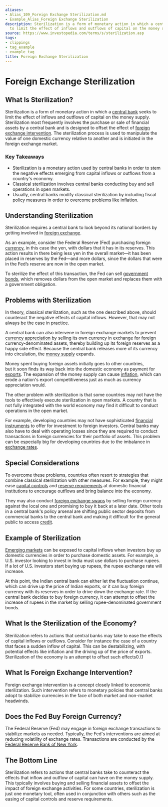 ```yaml
---
aliases:
- Alias_109_Foreign Exchange Sterilization.md
- Example_Alias_Foreign Exchange Sterilization
description: Sterilization is a form of monetary action in which a central bank seeks
  to limit the effect of inflows and outflows of capital on the money supply.
source: https://www.investopedia.com/terms/s/sterilization.asp
tags:
- clippings
- tag_example
- example_tag
title: Foreign Exchange Sterilization
---
```





# Foreign Exchange Sterilization
## What Is Sterilization?

Sterilization is a form of monetary action in which a [central bank](https://www.investopedia.com/terms/c/centralbank.asp) seeks to limit the effect of inflows and outflows of capital on the money supply. Sterilization most frequently involves the purchase or sale of financial assets by a central bank and is designed to offset the effect of [foreign exchange intervention](https://www.investopedia.com/terms/f/foreign-exchange-intervention.asp). The sterilization process is used to manipulate the value of one domestic currency relative to another and is initiated in the foreign exchange market.

### Key Takeaways

- Sterilization is a monetary action used by central banks in order to stem the negative effects emerging from capital inflows or outflows from a country's economy.
- Classical sterilization involves central banks conducting buy and sell operations in open markets.
- Usually,  central banks modify classical sterilization by including fiscal policy measures in order to overcome problems like inflation.

## Understanding Sterilization

Sterilization requires a central bank to look beyond its national borders by getting involved in [foreign exchange](https://www.investopedia.com/terms/forex/f/foreign-exchange-markets.asp).

As an example,  consider the Federal Reserve (Fed) purchasing foreign [currency](https://www.investopedia.com/terms/c/currency.asp),  in this case the yen,  with dollars that it has in its reserves. This action results in there being less yen in the overall market—it has been placed in reserves by the Fed—and more dollars,  since the dollars that were in the Fed’s reserve are now in the open market.

To sterilize the effect of this transaction,  the Fed can sell [government bonds](https://www.investopedia.com/terms/g/government-bond.asp),  which removes dollars from the open market and replaces them with a government obligation.

## Problems with Sterilization

In theory,  classical sterilization,  such as the one described above,  should counteract the negative effects of capital inflows. However,  that may not always be the case in practice.

A central bank can also intervene in foreign exchange markets to prevent [currency appreciation](https://www.investopedia.com/terms/c/currency-appreciation.asp) by selling its own currency in exchange for foreign currency-denominated assets,  thereby building up its foreign reserves as a happy side effect. Because the central bank releases more of its currency into circulation,  the [money supply](https://www.investopedia.com/terms/m/moneysupply.asp) expands.

Money spent buying foreign assets initially goes to other countries,  but it soon finds its way back into the domestic economy as payment for [exports](https://www.investopedia.com/terms/e/export.asp). The expansion of the money supply can cause [inflation](https://www.investopedia.com/terms/i/inflation.asp),  which can erode a nation's export competitiveness just as much as currency appreciation would.

The other problem with sterilization is that some countries may not have the tools to effectively execute sterilization in open markets. A country that is not fully integrated with the world economy may find it difficult to conduct operations in the open market.

For example,  developing countries may not have sophisticated [financial instruments](https://www.investopedia.com/terms/f/financialinstrument.asp) to offer for investment to foreign investors. Central banks may also have to deal with operating losses since they are required to conduct transactions in foreign currencies for their portfolio of assets. This problem can be especially big for developing countries due to the imbalance in [exchange rates](https://www.investopedia.com/terms/e/exchangerate.asp).

## Special Considerations

To overcome these problems,  countries often resort to strategies that combine classical sterilization with other measures. For example,  they might ease [capital controls](https://www.investopedia.com/terms/c/capital_conrol.asp) and [reserve requirements](https://www.investopedia.com/terms/r/requiredreserves.asp) at domestic financial institutions to encourage outflows and bring balance into the economy.

They may also conduct [foreign exchange swaps](https://www.investopedia.com/terms/f/foreign-currency-swaps.asp) by selling foreign currency against the local one and promising to buy it back at a later date. Other tools in a central bank's policy arsenal are shifting public sector deposits from commercial banks to the central bank and making it difficult for the general public to access [credit](https://www.investopedia.com/terms/c/credit.asp).

## Example of Sterilization

[Emerging markets](https://www.investopedia.com/terms/e/emergingmarketeconomy.asp) can be exposed to capital inflows when investors buy up domestic currencies in order to purchase domestic assets. For example,  a U.S. investor looking to invest in India must use dollars to purchase rupees. If a lot of U.S. investors start buying up rupees,  the rupee exchange rate will increase.

At this point,  the Indian central bank can either let the fluctuation continue,  which can drive up the price of Indian exports,  or it can buy foreign currency with its reserves in order to drive down the exchange rate. If the central bank decides to buy foreign currency,  it can attempt to offset the increase of rupees in the market by selling rupee-denominated government bonds.

## What Is the Sterilization of the Economy?

Sterilization refers to actions that central banks may take to ease the effects of capital inflows or outflows. Consider for instance the case of a country that faces a sudden inflow of capital. This can be destabilizing,  with potential effects like inflation and the driving up of the price of exports. Sterilization of the economy is an attempt to offset such effects0.\1

## What Is Foreign Exchange Intervention?

Foreign exchange intervention is a concept closely linked to economic sterilization. Such intervention refers to monetary policies that central banks adopt to stabilize currencies in the face of both market and non-market headwinds.

## Does the Fed Buy Foreign Currency?

The Federal Reserve (Fed) may engage in foreign exchange transactions to stabilize markets as needed. Typically,  the Fed's interventions are aimed at reducing volatility of exchange rates. Transactions are conducted by the [Federal Reserve Bank of New York](https://www.investopedia.com/terms/f/federal-reserve-bank-of-new-york.asp).

## The Bottom Line

Sterilization refers to actions that central banks take to counteract the effects that inflow and outflow of capital can have on the money supply. This typically involves buying and selling financial assets to offset the impact of foreign exchange activities. For some countries,  sterilization is just one monetary tool,  often used in conjunction with others such as the easing of capital controls and reserve requirements.
